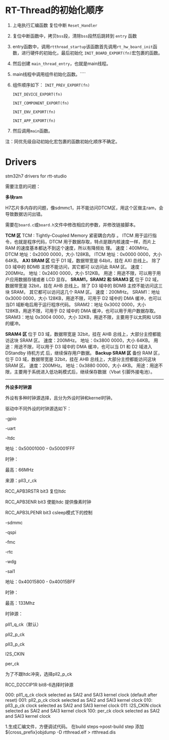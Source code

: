 # RT-Thread的初始化顺序
1. 上电执行汇编函数 复位中断 `Reset_Handler`

2. 复位中断函数中，拷贝`bss`段，清除`bss`段然后跳转到 `entry` 函数

3. entry函数中，调用`rtthread_startup`该函数首先调用`rt_hw_board_init`函数，进行硬件的初始化，最后初始化 `INIT_BOARD_EXPORT(fn)`宏包裹的函数。

4. 然后创建 `main_thread_entry`，也就是main线程。

5. main线程中调用组件初始化函数。````

6. 组件顺序如下：
   `INIT_PREV_EXPORT(fn)`

   `INIT_DEVICE_EXPORT(fn)`

   `INIT_COMPONENT_EXPORT(fn)`

   `INIT_ENV_EXPORT(fn)`

   `INIT_APP_EXPORT(fn)`

7. 然后调用`main`函数。

注：同优先级自动初始化宏包裹的函数初始化顺序不确定。

# Drivers
stm32h7 drivers for rtt-studio

需要注意的问题：

**多块ram**

H7芯片多内存的问题，像sdmmc1，并不能访问DTCM区，用这个区做主ram，会导致数据访问出错。

需要在`board.c`或`board.h`文件中修改相应的参数，并修改链接脚本。

**TCM 区**
TCM : Tightly-Coupled Memory 紧密耦合内存 。 ITCM 用于运行指令，也就是程序代码，DTCM
用于数据存取，特点是跟内核速度一样，而片上 RAM 的速度基本都达不到这个速度，所以有降频处
理。
速度：400MHz。
DTCM 地址：0x2000 0000，大小 128KB。
ITCM 地址：0x0000 0000，大小 64KB。
**AXI SRAM 区**
位于 D1 域，数据带宽是 64bit，挂在 AXI 总线上。 除了 D3 域中的 BDMB 主控不能访问，其它都可
以访问此 RAM 区。
速度：200MHz。
地址：0x2400 0000，大小 512KB。
用途：用途不限，可以用于用户应用数据存储或者 LCD 显存。
**SRAM1，SRAM2 和 SRAM3 区**
位于 D2 域，数据带宽是 32bit，挂在 AHB 总线上。除了 D3 域中的 BDMB 主控不能访问这三块 SRAM，
其它都可以访问这几个 RAM 区。
速度：200MHz。
SRAM1：地址 0x3000 0000，大小 128KB，用途不限，可用于 D2 域中的 DMA 缓冲，也可以当D1 域断电后用于运行程序代码。
SRAM2：地址 0x3002 0000，大小 128KB，用途不限，可用于 D2 域中的 DMA 缓冲，也可以用于用户数据存取。
SRAM3：地址 0x3004 0000，大小 32KB，用途不限，主要用于以太网和 USB 的缓冲。

**SRAM4 区**
位于 D3 域，数据带宽是 32bit，挂在 AHB 总线上，大部分主控都能访这块 SRAM 区。
速度：200MHz。
地址：0x3800 0000，大小 64KB。
用途：用途不限，可以用于 D3 域中的 DMA 缓冲，也可以当 D1 和 D2 域进入 DStandby 待机方式
后，继续保存用户数据。
 **Backup SRAM 区**
备份 RAM 区，位于 D3 域，数据带宽是 32bit，挂在 AHB 总线上，大部分主控都能访问这块 SRAM
区。
速度：200MHz。
地址：0x3880 0000，大小 4KB。
用途：用途不限，主要用于系统进入低功耗模式后，继续保存数据（Vbat 引脚外接电池）。 

-----------------------------------------------------------------------------------------------------------------------------------------------------------

**外设多时钟源**

外设有多种时钟源选择，且分为外设时钟和kernel时钟。

驱动中不同外设的时钟源选如下：

-gpio

-uart

-ltdc

地址：0x50001000 - 0x50001FFF

时钟：

最高：66MHz

来源：pll3_r_ck

RCC_APB3RSTR    bit3 复位ltdc

RCC_APB3ENR      bit3  使能ltdc 提供像素时钟

RCC_APB3LPENR  bit3 csleep模式下的控制

-sdmmc

-qspi

-fmc

-rtc

-wdg

-sai1

地址：0x40015800 - 0x40015BFF

时钟：

最高：133Mhz

时钟源：

pll1_q_ck（默认）

pll2_p_ck

pll3_p_ck

I2S_CKIN

per_ck

为了不跟ltdc冲突，选择pll2_p_ck

RCC_D2CCIP1R  bit8-6选择时钟源

000: pll1_q_ck clock selected as SAI2 and SAI3 kernel clock (default after reset)
001: pll2_p_ck clock selected as SAI2 and SAI3 kernel clock
010: pll3_p_ck clock selected as SAI2 and SAI3 kernel clock
011: I2S_CKIN clock selected as SAI2 and SAI3 kernel clock
100: per_ck clock selected as SAI2 and SAI3 kernel clock 





1.生成汇编文件，方便调试代码。
在build steps->post-build step
添加
${cross_prefix}objdump -D rtthread.elf > rtthread.dis